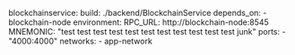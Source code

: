  blockchainservice:
    build: ./backend/BlockchainService
    depends_on:
      - blockchain-node
    environment:
      RPC_URL: http://blockchain-node:8545
      MNEMONIC: "test test test test test test test test test test test junk"
    ports:
      - "4000:4000"
    networks:
      - app-network
